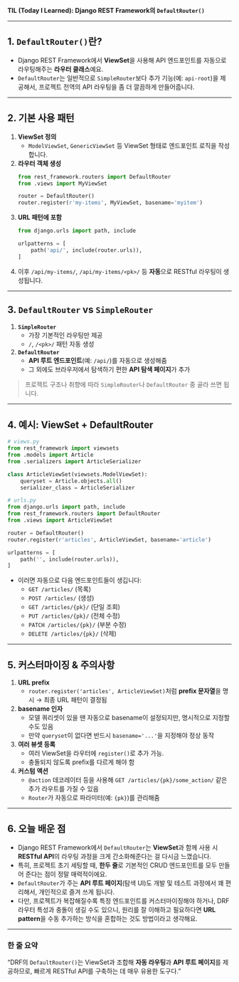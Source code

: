 **TIL (Today I Learned): Django REST Framework의 `DefaultRouter()`**

---

## 1. `DefaultRouter()`란?
- Django REST Framework에서 **ViewSet**을 사용해 API 엔드포인트를 자동으로 라우팅해주는 **라우터 클래스**예요.  
- `DefaultRouter`는 일반적으로 `SimpleRouter`보다 추가 기능(예: `api-root`)을 제공해서, 프로젝트 전역의 API 라우팅을 좀 더 깔끔하게 만들어줍니다.

---

## 2. 기본 사용 패턴

1. **ViewSet 정의**  
   - `ModelViewSet`, `GenericViewSet` 등 ViewSet 형태로 엔드포인트 로직을 작성합니다.
2. **라우터 객체 생성**  
   ```python
   from rest_framework.routers import DefaultRouter
   from .views import MyViewSet

   router = DefaultRouter()
   router.register(r'my-items', MyViewSet, basename='myitem')
   ```
3. **URL 패턴에 포함**  
   ```python
   from django.urls import path, include

   urlpatterns = [
       path('api/', include(router.urls)),
   ]
   ```
4. 이후 `/api/my-items/`, `/api/my-items/<pk>/` 등 **자동**으로 RESTful 라우팅이 생성됩니다.

---

## 3. `DefaultRouter` vs `SimpleRouter`

1. **`SimpleRouter`**  
   - 가장 기본적인 라우팅만 제공  
   - `/`, `/<pk>/` 패턴 자동 생성
2. **`DefaultRouter`**  
   - **API 루트 엔드포인트**(예: `/api/`)를 자동으로 생성해줌  
   - 그 외에도 브라우저에서 탐색하기 편한 **API 탐색 페이지**가 추가

> 프로젝트 구조나 취향에 따라 `SimpleRouter`나 `DefaultRouter` 중 골라 쓰면 됩니다.

---

## 4. 예시: ViewSet + DefaultRouter

```python
# views.py
from rest_framework import viewsets
from .models import Article
from .serializers import ArticleSerializer

class ArticleViewSet(viewsets.ModelViewSet):
    queryset = Article.objects.all()
    serializer_class = ArticleSerializer
```

```python
# urls.py
from django.urls import path, include
from rest_framework.routers import DefaultRouter
from .views import ArticleViewSet

router = DefaultRouter()
router.register(r'articles', ArticleViewSet, basename='article')

urlpatterns = [
    path('', include(router.urls)),
]
```

- 이러면 자동으로 다음 엔드포인트들이 생깁니다:  
  - `GET /articles/` (목록)  
  - `POST /articles/` (생성)  
  - `GET /articles/{pk}/` (단일 조회)  
  - `PUT /articles/{pk}/` (전체 수정)  
  - `PATCH /articles/{pk}/` (부분 수정)  
  - `DELETE /articles/{pk}/` (삭제)

---

## 5. 커스터마이징 & 주의사항

1. **URL prefix**  
   - `router.register('articles', ArticleViewSet)`처럼 **prefix 문자열**을 명시 → 최종 URL 패턴이 결정됨
2. **basename 인자**  
   - 모델 쿼리셋이 있을 땐 자동으로 basename이 설정되지만, 명시적으로 지정할 수도 있음  
   - 만약 `queryset`이 없다면 반드시 `basename='...'`을 지정해야 정상 동작
3. **여러 뷰셋 등록**  
   - 여러 ViewSet을 라우터에 `register()`로 추가 가능.  
   - 충돌되지 않도록 prefix를 다르게 해야 함
4. **커스텀 액션**  
   - `@action` 데코레이터 등을 사용해 `GET /articles/{pk}/some_action/` 같은 추가 라우트를 가질 수 있음  
   - `Router`가 자동으로 파라미터(예: `{pk}`)를 관리해줌

---

## 6. 오늘 배운 점
- Django REST Framework에서 `DefaultRouter`는 **ViewSet**과 함께 사용 시 **RESTful API**의 라우팅 과정을 크게 간소화해준다는 걸 다시금 느꼈습니다.  
- 특히, 프로젝트 초기 세팅할 때, **한두 줄**로 기본적인 CRUD 엔드포인트를 모두 만들어 준다는 점이 정말 매력적이에요.  
- `DefaultRouter`가 주는 **API 루트 페이지**(탐색 UI)도 개발 및 테스트 과정에서 꽤 편리해서, 개인적으로 즐겨 쓰게 됩니다.  
- 다만, 프로젝트가 복잡해질수록 특정 엔드포인트를 커스터마이징해야 하거나, DRF 라우터 특성과 충돌이 생길 수도 있으니, 원리를 잘 이해하고 필요하다면 **URL pattern**을 수동 추가하는 방식을 혼합하는 것도 방법이라고 생각해요.

---

### 한 줄 요약
“DRF의 `DefaultRouter()`는 ViewSet과 조합해 **자동 라우팅**과 **API 루트 페이지**를 제공하므로, 빠르게 RESTful API를 구축하는 데 매우 유용한 도구다.”